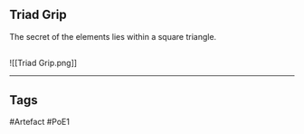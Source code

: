 ## Triad Grip
The secret of the elements lies within a square triangle.
##
![[Triad Grip.png]]

---
## Tags
#Artefact
#PoE1